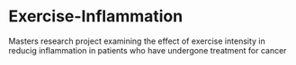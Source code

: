 # Exercise-Inflammation
Masters research project examining the effect of exercise intensity in reducig inflammation in patients who have undergone treatment for cancer
